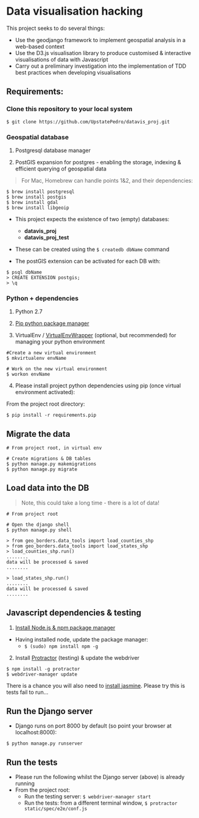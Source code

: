 # Data visualisation hacking

This project seeks to do several things:

- Use the geodjango framework to implement geospatial analysis in a web-based context
- Use the D3.js visualisation library to produce customised & interactive visualisations of data with Javascript
- Carry out a preliminary investigation into the implementation of TDD best practices when developing visualisations

## Requirements:

### Clone this repository to your local system

`$ git clone https://github.com/UpstatePedro/datavis_proj.git`

### Geospatial database

1. Postgresql database manager

2. PostGIS expansion for postgres - enabling the storage, indexing & efficient querying of geospatial data

> For Mac, Homebrew can handle points 1&2, and their dependencies:

```
$ brew install postgresql
$ brew install postgis
$ brew install gdal
$ brew install libgeoip
```

- This project expects the existence of two (empty) databases:
    - **datavis_proj**
    - **datavis_proj_test**
- These can be created using the `$ createdb dbName` command

- The postGIS extension can be activated for each DB with:

```
$ psql dbName
> CREATE EXTENSION postgis;
> \q
```

### Python + dependencies
1. Python 2.7

2. [Pip python package manager](https://pip.pypa.io/en/stable/installing/)

3. VirtualEnv / [VirtualEnvWrapper](http://virtualenvwrapper.readthedocs.io/en/latest/) (optional, but recommended) for managing your python environment

```
#Create a new virtual environment
$ mkvirtualenv envName

# Work on the new virtual environment
$ workon envName
```

4. Please install project python dependencies using pip (once virtual environment activated):

From the project root directory:

`$ pip install -r requirements.pip`

## Migrate the data

```
# From project root, in virtual env

# Create migrations & DB tables
$ python manage.py makemigrations
$ python manage.py migrate
```

## Load data into the DB

> Note, this could take a long time - there is a lot of data!

```
# From project root

# Open the django shell
$ python manage.py shell

> from geo_borders.data_tools import load_counties_shp
> from geo_borders.data_tools import load_states_shp
> load_counties_shp.run()
........
data will be processed & saved
........

> load_states_shp.run()
........
data will be processed & saved
........
```

## Javascript dependencies & testing

1. [Install Node.js & npm package manager](https://nodejs.org/en/download/)

- Having installed node, update the package manager:
    - `$ (sudo) npm install npm -g`

2. Install [Protractor](http://angular.github.io/protractor/#/) (testing) & update the webdriver

```
$ npm install -g protractor
$ webdriver-manager update
```

There is a chance you will also need to [install jasmine](https://github.com/jasmine/jasmine-npm). Please try this is tests fail to run...

## Run the Django server

- Django runs on port 8000 by default (so point your browser at localhost:8000):

`$ python manage.py runserver`

## Run the tests

- Please run the following whilst the Django server (above) is already running
- From the project root:
    - Run the testing server: `$ webdriver-manager start`
    - Run the tests: from a different terminal window, `$ protractor static/spec/e2e/conf.js`
